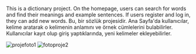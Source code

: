 This is a dictionary project. On the homepage, users can search for words and find their meanings and example sentences. If users register and log in, they can add new words.
Bu, bir sözlük projesidir. Ana Sayfa'da kullanıcılar, kelime aratarak o kelimenin anlamını ve örnek cümlelerini bulabilirler. Kullanıcılar kayıt olup giriş yaptıklarında, yeni kelimeler ekleyebilirler.



![projefoto1](https://github.com/enes-muratgul/dictionary-web-app/assets/131779690/863883fd-82e4-40b1-8763-dae89ff683d8)
![fotoproje2](https://github.com/enes-muratgul/dictionary-web-app/assets/131779690/42cd5ec5-14d6-49c3-98cc-217a2c3705c5)
